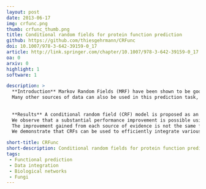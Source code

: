 ```yaml
---
layout: post
date: 2013-06-17
img: crfunc.png
thumb: crfunc_thumb.png
title: Conditional random fields for protein function prediction
github: https://github.com/thiesgehrmann/CRFunc
doi: 10.1007/978-3-642-39159-0_17
article: http://link.springer.com/chapter/10.1007/978-3-642-39159-0_17
oa: 0
arxiv: 0
highlight: 1
software: 1

description: >
  **Introduction** Markov Random Fields (MRF) have been shown to be good predictors of functional annotation, using protein-protein interaction data.
  Many other sources of data can also be used in this prediction task, but they are typically not integrated.In this study, we extend a method using MRFs in order to allow the use of additional data.
  
  
  **Results** A conditional random field (CRF) model is proposed as an alternative to an MRF model in order to remove the requirement of modeling relationships between the sources of data.
  We observe that a substantial performance improvement is possible using additional data, such as genetic interaction networks.
  The improvement gained from each source of evidence is not the same for each protein function, indicating that each source supplies different information.
  We demonstrate that CRFs can be used to efficiently integrate various sources of data to predict functional annotations.

short-title: CRFunc
short-description: Conditional random fields for protein function prediction
tags:
 - Functional prediction
 - Data integration
 - Biological networks
 - Fungi
---
```

